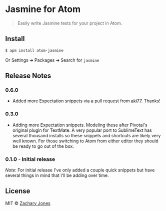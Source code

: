 # Jasmine for Atom

> Easily write Jasmine tests for your project in Atom.

## Install

```bash
$ apm install atom-jasmine
```

Or Settings ➔ Packages ➔ Search for `jasmine`

## Release Notes

### 0.6.0

* Added more Expectation snippets via a pull request from [aki77](http://github.com/aki77). Thanks!

### 0.3.0

* Adding more Expectation snippets. Modeling these after Pivotal's
  original plugin for TextMate. A very popular port to SublimeText
  has several thousand installs so these snippets and shortcuts are
  likely very well known. For those switching to Atom from either
  editor they should be ready to go out of the box.

### 0.1.0 - Initial release

*Note*: For initial release I've only added a couple quick snippets but have several things in mind that I'll be adding over time.

## License

MIT © [Zachary Jones](http://github.com/zacharytamas)
